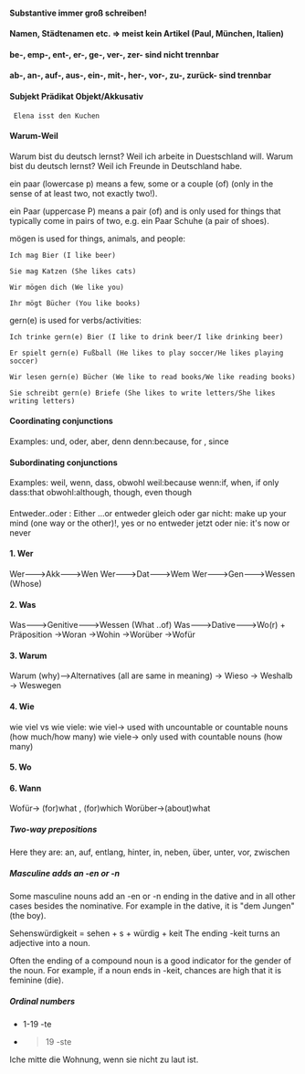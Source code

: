 #### Substantive immer groß schreiben!
#### Namen, Städtenamen etc.  => meist kein Artikel  (Paul, München, Italien)
#### be-, emp-, ent-, er-, ge-, ver-, zer- sind nicht trennbar
#### ab-, an-, auf-, aus-, ein-, mit-, her-, vor-, zu-, zurück- sind trennbar
#### Subjekt Prädikat Objekt/Akkusativ

	 Elena isst den Kuchen


#### Warum-Weil	 
Warum bist du deutsch lernst? Weil ich arbeite in Duestschland will.
Warum bist du deutsch lernst? Weil ich Freunde in Deutschland habe.

	 
ein paar (lowercase p) means a few, some or a couple (of) (only in the sense of at least two, not exactly two!).

ein Paar (uppercase P) means a pair (of) and is only used for things that typically come in pairs of two, e.g. ein Paar Schuhe (a pair of shoes).

mögen is used for things, animals, and people:


    Ich mag Bier (I like beer)

    Sie mag Katzen (She likes cats)

    Wir mögen dich (We like you)

    Ihr mögt Bücher (You like books)

gern(e) is used for verbs/activities:

    Ich trinke gern(e) Bier (I like to drink beer/I like drinking beer)

    Er spielt gern(e) Fußball (He likes to play soccer/He likes playing soccer)

    Wir lesen gern(e) Bücher (We like to read books/We like reading books)

    Sie schreibt gern(e) Briefe (She likes to write letters/She likes writing letters)

#### Coordinating conjunctions 
Examples: und, oder, aber, denn
denn:because, for , since

#### Subordinating conjunctions
Examples: weil, wenn, dass, obwohl
weil:because
wenn:if, when, if only
dass:that
obwohl:although, though, even though

####
Entweder..oder : Either ...or
entweder gleich oder gar nicht: make up your mind (one way or the other)!, yes or no
entweder jetzt oder nie: it's now or never

#### 1. Wer
Wer--->Akk--->Wen
Wer--->Dat--->Wem
Wer--->Gen--->Wessen (Whose)

#### 2. Was
Was--->Genitive--->Wessen (What ..of)
Was--->Dative--->Wo(r) + Präposition
			   ->Woran
			   ->Wohin
			   ->Worüber
			   ->Wofür						
					
					
#### 3. Warum
Warum (why)-->Alternatives (all are same in meaning)
			-> Wieso
			-> Weshalb
			-> Weswegen
#### 4. Wie
wie viel vs wie viele:
wie viel->  used with uncountable or countable nouns (how much/how many)
wie viele-> only used with countable nouns (how many)

#### 5. Wo

#### 6. Wann

Wofür-> (for)what , (for)which
Worüber->(about)what

##### Two-way prepositions
Here they are: an, auf, entlang, hinter, in, neben, über, unter, vor, zwischen					

##### Masculine adds an -en or -n				
Some masculine nouns add an -en or -n ending in the dative and in all other cases besides the nominative.
For example in the dative, it is "dem Jungen" (the boy).

Sehenswürdigkeit =  sehen + s + würdig + keit
The ending -keit turns an adjective into a noun.

Often the ending of a compound noun is a good indicator for the gender of the noun.
For example, if a noun ends in -keit, chances are high that it is feminine (die).

##### Ordinal numbers
* 1-19 -te
* > 19 -ste

Iche mitte die Wohnung, wenn sie nicht zu laut ist.
